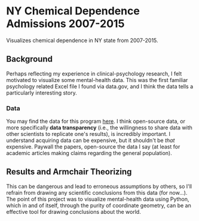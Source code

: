 # NY Chemical Dependence Admissions 2007-2015
Visualizes chemical dependence in NY state from 2007-2015.

## Background
Perhaps reflecting my experience in clinical-psychology research, I felt motivated to visualize some mental-health data. 
This was the first familiar psychology related Excel file I found via data.gov, and I think the data tells a particularly interesting story.

### Data
You may find the data for this program [here](https://catalog.data.gov/dataset/chemical-dependence-treatment-program-admissions-beginning-2007). I think open-source data, or more specifically **data transparency** (i.e., the willingness to share data with other scientists
to replicate one's results), is incredibly important. I understand acquiring data can be expensive, but it shouldn't be *that* expensive. Paywall the papers, open-source the data I say (at least for academic articles making claims regarding the general population). 

## Results and Armchair Theorizing
This can be dangerous and lead to erroneous assumptions by others, so I'll refrain from drawing any scientific conclusions from this data (for now...). The point of this project was to visualize mental-health data using Python, which in and of itself, through the purity of coordinate geometry, can be an effective tool for drawing conclusions about the world.
